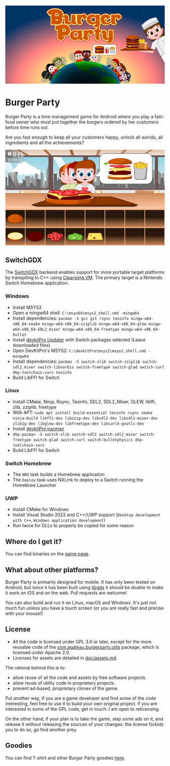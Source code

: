 ![Banner](extra/google-play-feature-graphic.png)

# Burger Party

Burger Party is a time management game for Android where you play a fast-food
owner who must put together the burgers ordered by her customers before time
runs out.

Are you fast enough to keep all your customers happy, unlock all worlds, all
ingredients and all the achievements?

![Screenshot](extra/screenshot.png)

## SwitchGDX
The [SwitchGDX](https://github.com/TheLogicMaster/switch-gdx) backend enables support for more portable
target platforms by transpiling to C++ using [Clearwing VM](https://github.com/TheLogicMaster/clearwing-vm).
The primary target is a Nintendo Switch Homebrew application.

### Windows
- Install MSYS2
- Open a mingw64 shell: `C:\msys64\msys2_shell.cmd -mingw64`
- Install dependencies: `pacman -S gcc git rsync texinfo mingw-w64-x86_64-cmake mingw-w64-x86_64-zziplib mingw-w64-x86_64-glew mingw-w64-x86_64-SDL2_mixer mingw-w64-x86_64-freetype mingw-w64-x86_64-bullet`
- Install [devkitPro Updater](https://github.com/devkitPro/installer/releases/latest) with Switch packages selected (Leave downloaded files)
- Open DevKitPro's MSYS2: `C:\devkitPro\msys2\msys2_shell.cmd -mingw64`
- Install dependencies: `pacman -S switch-zlib switch-zziplib switch-sdl2_mixer switch-libvorbis switch-freetype switch-glad switch-curl dkp-toolchain-vars texinfo`
- Build LibFFI for Switch

### Linux
- Install CMake, Ninja, Rsync, Texinfo, SDL2, SDL2_Mixer, GLEW, libffi, zlib, zziplib, freetype
- With APT: `sudo apt install build-essential texinfo rsync cmake ninja-build libffi-dev libzzip-dev libsdl2-dev libsdl2-mixer-dev zlib1g-dev libglew-dev libfreetype-dev libcurl4-gnutls-dev`
- Install [devkitPro pacman](https://github.com/devkitPro/pacman/releases/tag/v1.0.2)
- `dkp-pacman -S switch-zlib switch-sdl2 switch-sdl2_mixer switch-freetype switch-glad switch-curl switch-bulletphysics dkp-toolchain-vars`
- Build LibFFI for Switch

### Switch Homebrew
- The `NRO` task builds a Homebrew application
- The `Deploy` task uses NXLink to deploy to a Switch running the Homebrew Launcher

### UWP
- Install CMake for Windows
- Install Visual Studio 2022 and C++/UWP support (`Desktop development with C++`, `Windows application development`)
- Run twice for DLLs to properly be copied for some reason

## Where do I get it?

You can find binaries on the [game page][gp].

[gp]: http://agateau.com/projects/burgerparty

## What about other platforms?

Burger Party is primarily designed for mobile. It has only been tested on
Android, but since it has been built using [libgdx][] it should be doable to
make it work on iOS and on the web. Pull requests are welcome!

[libgdx]: https://libgdx.badlogicgames.com

You can also build and run it on Linux, macOS and Windows. It's just not much
fun unless you have a touch screen (or you are really fast and precise with
your mouse!)

## License

- All the code is licensed under GPL 3.0 or later, except for the more reusable
  code of the [com.agateau.burgerparty.utils][utils] package, which is licensed
  under Apache 2.0.
- Licenses for assets are detailed in [doc/assets.md](doc/assets.md).

The rational behind this is to:

- allow reuse of all the code and assets by free software projects.
- allow reuse of utility code in proprietary projects.
- prevent ad-based, proprietary clones of the game.

Put another way, if you are a game developer and find some of the code
interesting, feel free to use it to build your *own* original project. If you
are interested in some of the GPL code, get in touch: I am open to relicensing.

On the other hand, if your plan is to take the game, slap some ads on it, and
release it without releasing the sources of your changes: the license forbids
you to do so, go find another prey.

[utils]: core/src/com/agateau/burgerparty/utils

## Goodies

You can find T-shirt and other Burger Party goodies [here][goodies].

[goodies]: http://agateau.com/redirect/bp-goodies
